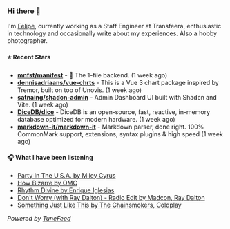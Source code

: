### Hi there 👋

I'm [Felipe](https://felipevm.com), currently working as a Staff Engineer at Transfeera, enthusiastic in technology and occasionally write about my experiences. Also a hobby photographer.

#### ⭐ Recent Stars
- **[mnfst/manifest](https://github.com/mnfst/manifest)** - 🦚 The 1-file backend.  (1 week ago)
- **[dennisadriaans/vue-chrts](https://github.com/dennisadriaans/vue-chrts)** - This is a Vue 3 chart package inspired by Tremor, built on top of Unovis. (1 week ago)
- **[satnaing/shadcn-admin](https://github.com/satnaing/shadcn-admin)** - Admin Dashboard UI built with Shadcn and Vite. (1 week ago)
- **[DiceDB/dice](https://github.com/DiceDB/dice)** - DiceDB is an open-source, fast, reactive, in-memory database optimized for modern hardware. (1 week ago)
- **[markdown-it/markdown-it](https://github.com/markdown-it/markdown-it)** - Markdown parser, done right. 100% CommonMark support, extensions, syntax plugins &amp; high speed (1 week ago)

#### 🎧 What I have been listening
- [Party In The U.S.A. by Miley Cyrus](https://open.spotify.com/track/3E7dfMvvCLUddWissuqMwr)
- [How Bizarre by OMC](https://open.spotify.com/track/46q5BtHso0ECuTKeq70ZhW)
- [Rhythm Divine by Enrique Iglesias](https://open.spotify.com/track/4XifD1V0kWoG4WwsXTwS3y)
- [Don&#39;t Worry (with Ray Dalton) - Radio Edit by Madcon, Ray Dalton](https://open.spotify.com/track/63CSozvYUEudPp12679UVF)
- [Something Just Like This by The Chainsmokers, Coldplay](https://open.spotify.com/track/1dNIEtp7AY3oDAKCGg2XkH)

_Powered by [TuneFeed](https://tunefeed.app?ref=github.com)_
